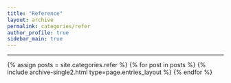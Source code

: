 ```yaml
---
title: "Reference"
layout: archive
permalink: categories/refer
author_profile: true
sidebar_main: true
---
```


***

{% assign posts = site.categories.refer %}
{% for post in posts %} {% include archive-single2.html type=page.entries_layout %} {% endfor %}